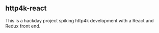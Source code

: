 ## http4k-react 

This is a hackday project spiking http4k development with a React and Redux front end.
